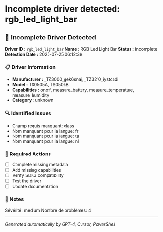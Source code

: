 # Incomplete driver detected: rgb_led_light_bar

## 🚨 Incomplete Driver Detected

**Driver ID :** `rgb_led_light_bar`
**Name :** RGB Led Light Bar
**Status :** incomplete
**Detection Date :** 2025-07-25 06:12:36

### 📋 Driver Information
- **Manufacturer :** _TZ3000_gek6snaj, _TZ3210_iystcadi
- **Model :** TS0505A, TS0505B
- **Capabilities :** onoff, measure_battery, measure_temperature, measure_humidity
- **Category :** unknown

### 🔍 Identified Issues
- Champ requis manquant: class
- Nom manquant pour la langue: fr
- Nom manquant pour la langue: ta
- Nom manquant pour la langue: nl

### 🎯 Required Actions
- [ ] Complete missing metadata
- [ ] Add missing capabilities
- [ ] Verify SDK3 compatibility
- [ ] Test the driver
- [ ] Update documentation

### 📝 Notes
Sévérité: medium
Nombre de problèmes: 4

---
*Generated automatically by GPT-4, Cursor, PowerShell*

